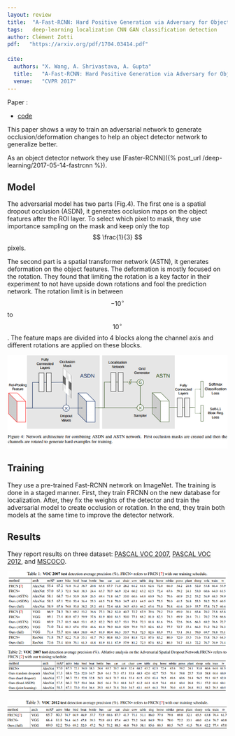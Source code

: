 ```yaml
---
layout: review
title:  "A-Fast-RCNN: Hard Positive Generation via Adversary for Object Detection"
tags:   deep-learning localization CNN GAN classification detection
author: Clément Zotti
pdf:   "https://arxiv.org/pdf/1704.03414.pdf"

cite:
  authors: "X. Wang, A. Shrivastava, A. Gupta"
  title:   "A-Fast-RCNN: Hard Positive Generation via Adversary for Object Detection"
  venue:   "CVPR 2017"
---
```


Paper :
   - [code](https://github.com/xiaolonw/adversarial-frcnn)

This paper shows a way to train an adversarial network to generate occlusion/deformation changes to help an object detector network to generalize better.

As an object detector network they use [Faster-RCNN]({% post_url /deep-learning/2017-05-14-fastrcnn %}).

## Model

The adversarial model has two parts (Fig.4). The first one is a spatial dropout occlusion (ASDN), it generates occlusion maps on the object features after the ROI layer.
To select which pixel to mask, they use importance sampling on the mask and keep only the top $$ \frac{1}{3} $$ pixels.

The second part is a spatial transformer network (ASTN), it generates deformation on the object features. The deformation is mostly focused on the rotation. They found that limiting the rotation is a key factor in their experiment to not have upside down rotations and fool the prediction network. The rotation limit is in between $$ -10^\circ $$ to $$ 10^\circ $$. The feature maps are divided into 4 blocks along the channel axis and different rotations are applied on these blocks.

<div align="middle">
     <img src="/deep-learning/images/afrcnn/network.png"/>
</div>

## Training

They use a pre-trained Fast-RCNN network on ImageNet. The training is done in a staged manner. First, they train FRCNN on the new database for localization. After, they fix the weights of the detector and train the adversarial model to create occlusion or rotation. In the end, they train both models at the same time to improve the detector network.

## Results

They report results on three dataset: [PASCAL VOC 2007](http://host.robots.ox.ac.uk/pascal/VOC/voc2007/), [PASCAL VOC 2012](http://host.robots.ox.ac.uk/pascal/VOC/), and [MSCOCO](http://cocodataset.org).

![](/deep-learning/images/afrcnn/voc2007.png)

![](/deep-learning/images/afrcnn/voc2012.png)

